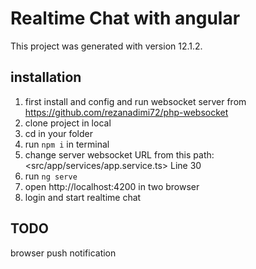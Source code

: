 # Realtime Chat with angular

This project was generated with version 12.1.2.

## installation

1. first install and config and run websocket server from https://github.com/rezanadimi72/php-websocket
2. clone project in local
3. cd in your folder
4. run `npm i` in terminal
5. change server websocket URL from this path: <src/app/services/app.service.ts> Line 30
6. run `ng serve`
7. open http://localhost:4200 in two browser
8. login and start realtime chat

## TODO

browser push notification
